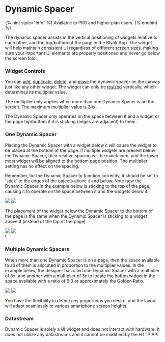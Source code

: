# Dynamic Spacer

{% hint style="info" %}
Available to PRO and higher plan users.
{% endhint %}

The dynamic spacer assists in the vertical positioning of widgets relative to each other, and the top/bottom of the page in the Blynk.App. The widget will help maintain consistent UI regardless of different screen sizes, making sure your important UI elements are properly positioned and never go below the screen fold.

### Widget Controls

You can [add](../constructor.md#add-widgets), [duplicate](../constructor.md#duplicate-widgets), [delete](../constructor.md#delete-a-widget), and [move](../constructor.md#move-widgets) the dynamic spacer on the canvas just like any other widget. The widget can only be [resized](../constructor.md#resize-widgets) vertically, which determines its multiplier value.

The multiplier only applies when more than one Dynamic Spacer is on the screen. The maximum multiplier value is 24x.

The Dynamic Spacer only operates on the space between it and a widget or the page top/bottom if it is sticking (edges are adjacent) to them.

### One Dynamic Spacer

Placing the Dynamic Spacer with a widget below it will cause the widget to be placed at the bottom of the page. If multiple widgets are present below the Dynamic Spacer, their relative spacing will be maintained, and the lower most widget will be aligned to the bottom page position. The multiplier setting has no effect on the spacing.

Remember, for the Dynamic Spacer to function correctly, it should be set to 'stick' to the edges of the objects above it and below. Note how the Dynamic Spacer in the example below is sticking to the top of the page, causing it to operate on the space between it and the widgets below it.

![](<../../.gitbook/assets/image (2).png>)   ![](<../../.gitbook/assets/image (6).png>)

The placement of the widget below the Dynamic Spacer to the bottom of the page is the same when the Dynamic Spacer is sticking to a widget above it (instead of the top of the page).

![](<../../.gitbook/assets/image (3).png>)   ![](<../../.gitbook/assets/image (4).png>)\
\


### Multiple Dynamic Spacers

When more than one Dynamic Spacer is on a page, then the space available to all of them is allocated in proportion to the multiplier values. In the example below, the designer has used one Dynamic Spacer with a multiplier of 5x, and another with a multiplier of 3x to locate the button widget in the space available with a ratio of 5:3 or approximately the Golden Ratio.

![](../../.gitbook/assets/image.png)   ![](<../../.gitbook/assets/image (1).png>)

You have the flexibility to define any proportions you desire, and the layout will adapt seamlessly to various smartphone screen heights.

### Datastream

Dynamic Spacer is solely a UI widget and does not interact with hardware. It does not utilize any datastreams and it cannot be modified by the HTTP API.
